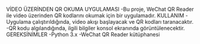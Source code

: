 VİDEO ÜZERİNDEN QR OKUMA UYGULAMASI
-Bu proje, WeChat QR Reader ile video üzerinden QR kodlarını okumak için bir uygulamadır.
KULLANIM
-Uygulama çalıştırıldığında, video akışı başlayacak ve QR kodları taranacaktır.
-QR kodu algılandığında, ilgili bilgiler konsol ekranında görüntülenecektir.
GEREKSİNİMLER
-Python 3.x
-WeChat QR Reader kütüphanesi
